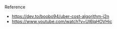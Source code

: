 Reference
- https://dev.to/boobo94/uber-cost-algorithm-j2n
- https://www.youtube.com/watch?v=UI6lqHOVHic
